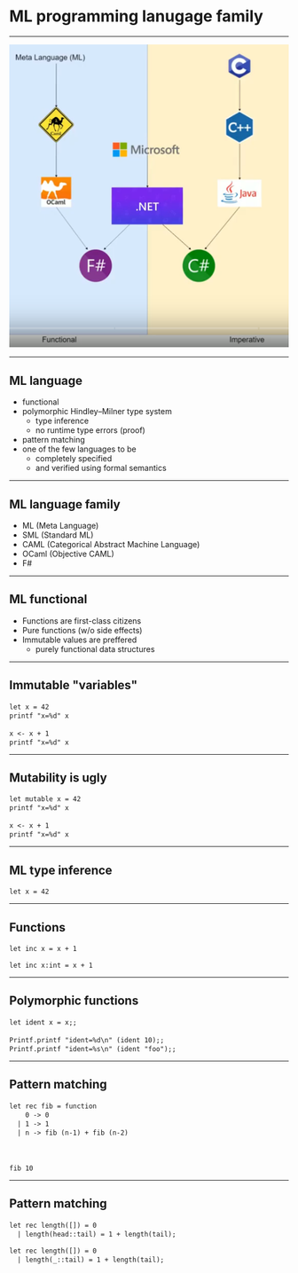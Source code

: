 # ML programming lanugage family

---

![ML family](images/ml_family.png)

---

## ML language

* functional
* polymorphic Hindley–Milner type system
    - type inference
    - no runtime type errors (proof)
* pattern matching
* one of the few languages to be
    - completely specified
    - and verified using formal semantics

---

## ML language family

* ML (Meta Language)
* SML (Standard ML)
* CAML (Categorical Abstract Machine Language)
* OCaml (Objective CAML)
* F#

---

## ML functional

* Functions are first-class citizens
* Pure functions (w/o side effects)
* Immutable values are preffered
    - purely functional data structures

---

## Immutable "variables"

```
let x = 42
printf "x=%d" x

x <- x + 1
printf "x=%d" x
```

---

## Mutability is ugly

```
let mutable x = 42
printf "x=%d" x

x <- x + 1
printf "x=%d" x
```

---

## ML type inference

```
let x = 42
```

---

## Functions

```
let inc x = x + 1
```

```
let inc x:int = x + 1
```

---

## Polymorphic functions

```
let ident x = x;;

Printf.printf "ident=%d\n" (ident 10);;
Printf.printf "ident=%s\n" (ident "foo");;
```

---

## Pattern matching

```
let rec fib = function 
    0 -> 0
  | 1 -> 1
  | n -> fib (n-1) + fib (n-2)



fib 10
```
---

## Pattern matching

```
let rec length([]) = 0
  | length(head::tail) = 1 + length(tail);
```

```
let rec length([]) = 0
  | length(_::tail) = 1 + length(tail);
```
